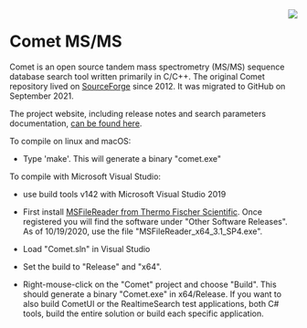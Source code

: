 <img src="https://uwpr.github.io/Comet/images/cometlogo_1_small.png" align="right">

# Comet MS/MS

Comet is an open source tandem mass spectrometry (MS/MS) sequence database search tool written primarily in C/C++. The original Comet repository lived on [SourceForge](https://sourceforge.net/projects/comet-ms/) since 2012. It was migrated to GitHub on September 2021.

The project website, including release notes and search parameters documentation, [can be found here](https://uwpr.github.io/Comet/).

To compile on linux and macOS:

- Type 'make'.  This will generate a binary "comet.exe"

To compile with Microsoft Visual Studio:

- use build tools v142 with Microsoft Visual Studio 2019

- First install [MSFileReader from Thermo Fischer Scientific](https://thermo.flexnetoperations.com/control/thmo/login).
  Once registered you will find the software under "Other Software Releases".
  As of 10/19/2020, use the file "MSFileReader_x64_3.1_SP4.exe".

- Load "Comet.sln" in Visual Studio

- Set the build to "Release" and "x64".

- Right-mouse-click on the "Comet" project and choose "Build".
  This should generate a binary "Comet.exe" in x64/Release.
  If you want to also build CometUI or the RealtimeSearch
  test applications, both C# tools, build the entire solution
  or build each specific application.
